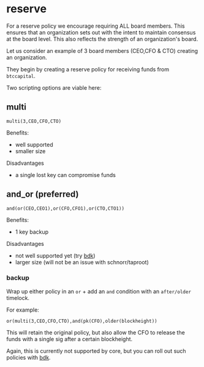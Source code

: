 # reserve

For a reserve policy we encourage requiring ALL board members. This ensures that an organization sets out with the intent to maintain consensus at the board level. This also reflects the strength of an organization's board.

Let us consider an example of 3 board members (CEO,CFO & CTO) creating an organization. 

They begin by creating a reserve policy for receiving funds from `btccapital`.

Two scripting options are viable here:

## multi
```
multi(3,CEO,CFO,CTO)
```

Benefits:
- well supported 
- smaller size

Disadvantages
- a single lost key can compromise funds

## and_or (preferred)
```
and(or(CEO,CEO1),or(CFO,CFO1),or(CTO,CTO1))
```

Benefits:
- 1 key backup

Disadvantages
- not well supported yet (try [bdk](https://bitcoindevkit.org))
- larger size (will not be an issue with schnorr/taproot)



### backup

Wrap up either policy in an `or` + add an `and` condition with an `after/older` timelock.

For example:

```
or(multi(3,CEO,CFO,CTO),and(pk(CFO),older(blockheight))
```

This will retain the original policy, but also allow the CFO to release the funds with a single sig after a certain blockheight.

Again, this is currently not supported by core, but you can roll out such policies with [bdk](https://bitcoindevkit.org).
